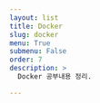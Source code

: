 ```yaml
---
layout: list
title: Docker
slug: docker
menu: True
submenu: False
order: 7
description: >
  Docker 공부내용 정리.

---
```


